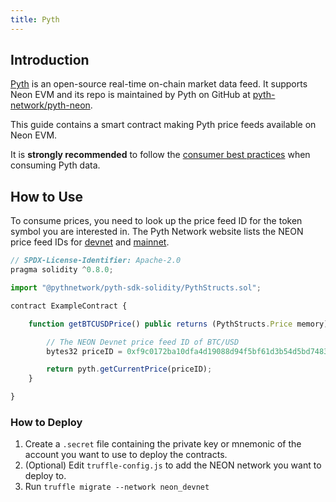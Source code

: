 ```yaml
---
title: Pyth
---
```


## Introduction

[Pyth](https://pyth.network/) is an open-source real-time on-chain market data feed. It supports Neon EVM and its repo is maintained by Pyth on GitHub at [pyth-network/pyth-neon](https://github.com/pyth-network/pyth-neon).

This guide contains a smart contract making Pyth price feeds available on Neon EVM.

It is **strongly recommended** to follow the [consumer best practices](https://docs.pyth.network/consumers/best-practices) when consuming Pyth data.

## How to Use

To consume prices, you need to look up the price feed ID for the token symbol you are interested in.
The Pyth Network website lists the NEON price feed IDs for [devnet](https://pyth.network/developers/price-feed-ids/#neon-evm-devnet) and [mainnet](https://pyth.network/developers/price-feed-ids/#neon-evm-mainnet).

```javascript
// SPDX-License-Identifier: Apache-2.0
pragma solidity ^0.8.0;

import "@pythnetwork/pyth-sdk-solidity/PythStructs.sol";

contract ExampleContract {

    function getBTCUSDPrice() public returns (PythStructs.Price memory) {

        // The NEON Devnet price feed ID of BTC/USD
        bytes32 priceID = 0xf9c0172ba10dfa4d19088d94f5bf61d3b54d5bd7483a322a982e1373ee8ea31b;

        return pyth.getCurrentPrice(priceID);
    }

}
```

### How to Deploy

1. Create a `.secret` file containing the private key or mnemonic of the account you want to use to deploy the
   contracts.
2. (Optional) Edit `truffle-config.js` to add the NEON network you want to deploy to.
3. Run `truffle migrate --network neon_devnet`
